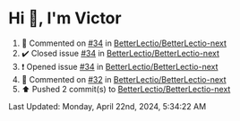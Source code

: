 <h1>Hi 👋, I'm Victor </h1>

<!--RECENT_ACTIVITY:start-->
1. 💬 Commented on [#34](https://github.com/BetterLectio/BetterLectio-next/issues/34#issuecomment-2068187938) in [BetterLectio/BetterLectio-next](https://github.com/BetterLectio/BetterLectio-next)<br>
2. ✔️ Closed issue [#34](https://github.com/BetterLectio/BetterLectio-next/issues/34) in [BetterLectio/BetterLectio-next](https://github.com/BetterLectio/BetterLectio-next)<br>
3. ❗️ Opened issue [#34](https://github.com/BetterLectio/BetterLectio-next/issues/34) in [BetterLectio/BetterLectio-next](https://github.com/BetterLectio/BetterLectio-next)<br>
4. 💬 Commented on [#32](https://github.com/BetterLectio/BetterLectio-next/issues/32#issuecomment-2068087183) in [BetterLectio/BetterLectio-next](https://github.com/BetterLectio/BetterLectio-next)<br>
5. ⬆️ Pushed 2 commit(s) to [BetterLectio/BetterLectio-next](https://github.com/BetterLectio/BetterLectio-next)<br>
<!--RECENT_ACTIVITY:end-->

<!--RECENT_ACTIVITY:last_update-->
Last Updated: Monday, April 22nd, 2024, 5:34:22 AM
<!--RECENT_ACTIVITY:last_update_end-->
